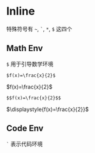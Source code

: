 # Inline


特殊符号有 `~`, `` ` ``, `*`, `$` 这四个

## Math Env

`$` 用于引导数学环境

`$f(x)=\frac{x}{2}$`

$f(x)=\frac{x}{2}$

`$$f(x)=\frac{x}{2}$$`

$\displaystyle{f(x)=\frac{x}{2}}$

## Code Env

`` ` `` 表示代码环境

